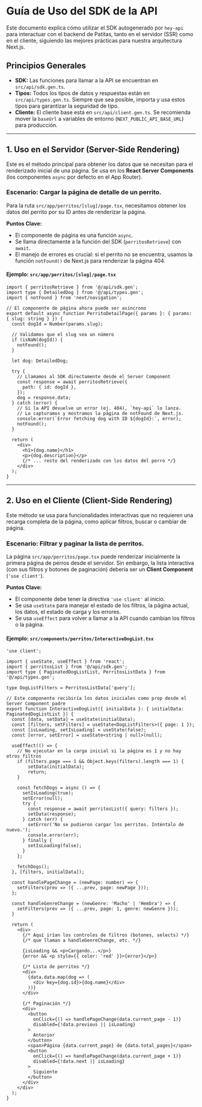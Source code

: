 # Guía de Uso del SDK de la API

Este documento explica cómo utilizar el SDK autogenerado por `hey-api` para interactuar con el backend de Patitas, tanto en el servidor (SSR) como en el cliente, siguiendo las mejores prácticas para nuestra arquitectura Next.js.

## Principios Generales

-   **SDK:** Las funciones para llamar a la API se encuentran en `src/api/sdk.gen.ts`.
-   **Tipos:** Todos los tipos de datos y respuestas están en `src/api/types.gen.ts`. Siempre que sea posible, importa y usa estos tipos para garantizar la seguridad de tipo.
-   **Cliente:** El cliente base está en `src/api/client.gen.ts`. Se recomienda mover la `baseUrl` a variables de entorno (`NEXT_PUBLIC_API_BASE_URL`) para producción.

---

## 1. Uso en el Servidor (Server-Side Rendering)

Este es el método principal para obtener los datos que se necesitan para el renderizado inicial de una página. Se usa en los **React Server Components** (los componentes `async` por defecto en el App Router).

### Escenario: Cargar la página de detalle de un perrito.

Para la ruta `src/app/perritos/[slug]/page.tsx`, necesitamos obtener los datos del perrito por su ID antes de renderizar la página.

**Puntos Clave:**

-   El componente de página es una función `async`.
-   Se llama directamente a la función del SDK (`perritosRetrieve`) con `await`.
-   El manejo de errores es crucial: si el perrito no se encuentra, usamos la función `notFound()` de Next.js para renderizar la página 404.

#### Ejemplo: `src/app/perritos/[slug]/page.tsx`

```tsx
import { perritosRetrieve } from '@/api/sdk.gen';
import type { DetailedDog } from '@/api/types.gen';
import { notFound } from 'next/navigation';

// El componente de página ahora puede ser asíncrono
export default async function PerritoDetailPage({ params }: { params: { slug: string } }) {
  const dogId = Number(params.slug);

  // Validamos que el slug sea un número
  if (isNaN(dogId)) {
    notFound();
  }

  let dog: DetailedDog;

  try {
    // Llamamos al SDK directamente desde el Server Component
    const response = await perritosRetrieve({
      path: { id: dogId },
    });
    dog = response.data;
  } catch (error) {
    // Si la API devuelve un error (ej. 404), `hey-api` lo lanza.
    // Lo capturamos y mostramos la página de notFound de Next.js.
    console.error(`Error fetching dog with ID ${dogId}:`, error);
    notFound();
  }

  return (
    <div>
      <h1>{dog.name}</h1>
      <p>{dog.description}</p>
      {/* ... resto del renderizado con los datos del perro */}
    </div>
  );
}
```

---

## 2. Uso en el Cliente (Client-Side Rendering)

Este método se usa para funcionalidades interactivas que no requieren una recarga completa de la página, como aplicar filtros, buscar o cambiar de página.

### Escenario: Filtrar y paginar la lista de perritos.

La página `src/app/perritos/page.tsx` puede renderizar inicialmente la primera página de perros desde el servidor. Sin embargo, la lista interactiva (con sus filtros y botones de paginación) debería ser un **Client Component** (`'use client'`).

**Puntos Clave:**

-   El componente debe tener la directiva `'use client'` al inicio.
-   Se usa `useState` para manejar el estado de los filtros, la página actual, los datos, el estado de carga y los errores.
-   Se usa `useEffect` para volver a llamar a la API cuando cambian los filtros o la página.

#### Ejemplo: `src/components/perritos/InteractiveDogList.tsx`

```tsx
'use client';

import { useState, useEffect } from 'react';
import { perritosList } from '@/api/sdk.gen';
import type { PaginatedDogListList, PerritosListData } from '@/api/types.gen';

type DogListFilters = PerritosListData['query'];

// Este componente recibiría los datos iniciales como prop desde el Server Component padre
export function InteractiveDogList({ initialData }: { initialData: PaginatedDogListList }) {
  const [data, setData] = useState(initialData);
  const [filters, setFilters] = useState<DogListFilters>({ page: 1 });
  const [isLoading, setIsLoading] = useState(false);
  const [error, setError] = useState<string | null>(null);

  useEffect(() => {
    // No ejecutar en la carga inicial si la página es 1 y no hay otros filtros
    if (filters.page === 1 && Object.keys(filters).length === 1) {
        setData(initialData);
        return;
    }

    const fetchDogs = async () => {
      setIsLoading(true);
      setError(null);
      try {
        const response = await perritosList({ query: filters });
        setData(response);
      } catch (err) {
        setError('No se pudieron cargar los perritos. Inténtalo de nuevo.');
        console.error(err);
      } finally {
        setIsLoading(false);
      }
    };

    fetchDogs();
  }, [filters, initialData]);

  const handlePageChange = (newPage: number) => {
    setFilters(prev => ({ ...prev, page: newPage }));
  };

  const handleGenreChange = (newGenre: 'Macho' | 'Hembra') => {
    setFilters(prev => ({ ...prev, page: 1, genre: newGenre }));
  }

  return (
    <div>
      {/* Aquí irían los controles de filtros (botones, selects) */}
      {/* que llaman a handleGenreChange, etc. */}

      {isLoading && <p>Cargando...</p>}
      {error && <p style={{ color: 'red' }}>{error}</p>}

      {/* Lista de perritos */}
      <div>
        {data.data.map(dog => (
          <div key={dog.id}>{dog.name}</div>
        ))}
      </div>

      {/* Paginación */}
      <div>
        <button
          onClick={() => handlePageChange(data.current_page - 1)}
          disabled={!data.previous || isLoading}
        >
          Anterior
        </button>
        <span>Página {data.current_page} de {data.total_pages}</span>
        <button
          onClick={() => handlePageChange(data.current_page + 1)}
          disabled={!data.next || isLoading}
        >
          Siguiente
        </button>
      </div>
    </div>
  );
}
```